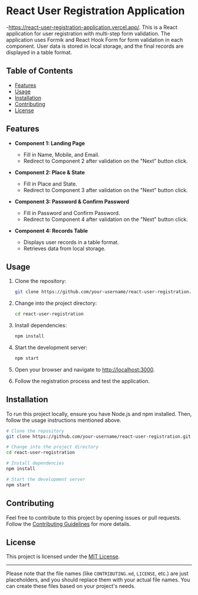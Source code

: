 

# React User Registration Application

-https://react-user-registration-application.vercel.app/.
This is a React application for user registration with multi-step form validation. The application uses Formik and React Hook Form for form validation in each component. User data is stored in local storage, and the final records are displayed in a table format.

## Table of Contents
- [Features](#features)
- [Usage](#usage)
- [Installation](#installation)
- [Contributing](#contributing)
- [License](#license)

## Features

- **Component 1: Landing Page**
  - Fill in Name, Mobile, and Email.
  - Redirect to Component 2 after validation on the "Next" button click.

- **Component 2: Place & State**
  - Fill in Place and State.
  - Redirect to Component 3 after validation on the "Next" button click.

- **Component 3: Password & Confirm Password**
  - Fill in Password and Confirm Password.
  - Redirect to Component 4 after validation on the "Next" button click.

- **Component 4: Records Table**
  - Displays user records in a table format.
  - Retrieves data from local storage.
  
## Usage

1. Clone the repository:
   ```bash
   git clone https://github.com/your-username/react-user-registration.git
   ```

2. Change into the project directory:
   ```bash
   cd react-user-registration
   ```

3. Install dependencies:
   ```bash
   npm install
   ```

4. Start the development server:
   ```bash
   npm start
   ```

5. Open your browser and navigate to [http://localhost:3000](http://localhost:3000).

6. Follow the registration process and test the application.

## Installation

To run this project locally, ensure you have Node.js and npm installed. Then, follow the usage instructions mentioned above.

```bash
# Clone the repository
git clone https://github.com/your-username/react-user-registration.git

# Change into the project directory
cd react-user-registration

# Install dependencies
npm install

# Start the development server
npm start
```

## Contributing

Feel free to contribute to this project by opening issues or pull requests. Follow the [Contributing Guidelines](CONTRIBUTING.md) for more details.

## License

This project is licensed under the [MIT License](LICENSE).

---

Please note that the file names (like `CONTRIBUTING.md`, `LICENSE`, etc.) are just placeholders, and you should replace them with your actual file names. You can create these files based on your project's needs.
